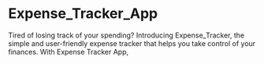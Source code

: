 # Expense_Tracker_App
Tired of losing track of your spending? Introducing Expense_Tracker, the simple and user-friendly expense tracker that helps you take control of your finances. With Expense Tracker App,
